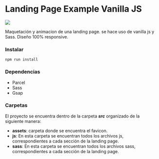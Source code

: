 # **Landing Page Example Vanilla JS**

[![](https://jdbq2.github.io/myportafolio/assets/landing_page.42026c70cd083cdf60a60f75df70b044.png)](http://https://jdbq2.github.io/myportafolio/assets/landing_page.42026c70cd083cdf60a60f75df70b044.png)

Maquetación y animacion de una landing page. se hace uso de vanilla js y Sass. Diseño 100% responsive.

### Instalar

    npm run install

### Dependencias 
- Parcel
- Sass
- Gsap


### Carpetas

El proyecto se encuentra dentro de la carpeta ***src*** organizado de la siguiente manera:

- **assets**: carpeta donde se encuentra el favicon.
- **js**: En esta carpeta se encuentran todos los archivos js, correspondientes a cada sección de la landing page.
- **sass**: En esta carpeta se encuentran todos los archivos sass, correspondientes a cada sección de la landing page.






